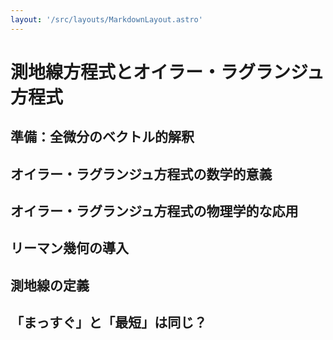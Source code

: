 ```yaml
---
layout: '/src/layouts/MarkdownLayout.astro'
---
```


# 測地線方程式とオイラー・ラグランジュ方程式

## 準備：全微分のベクトル的解釈

## オイラー・ラグランジュ方程式の数学的意義

## オイラー・ラグランジュ方程式の物理学的な応用

## リーマン幾何の導入

## 測地線の定義

## 「まっすぐ」と「最短」は同じ？